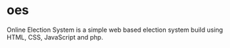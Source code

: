 # oes
Online Election System is a simple web based election system build using HTML, CSS, JavaScript and php.

